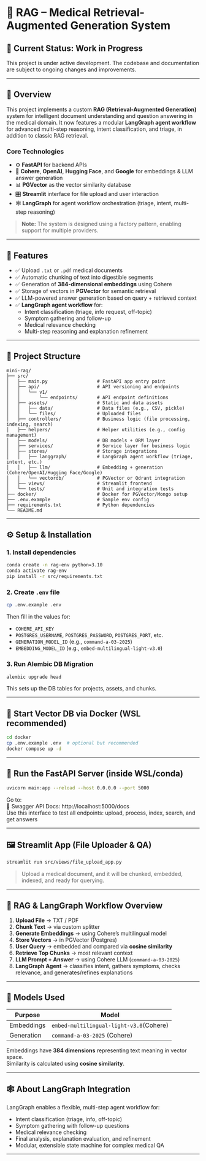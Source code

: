 # 🧠 RAG – Medical Retrieval-Augmented Generation System

## 🚧 Current Status: Work in Progress
This project is under active development. The codebase and documentation are subject to ongoing changes and improvements.

---

## 📝 Overview
This project implements a custom **RAG (Retrieval-Augmented Generation)** system for intelligent document understanding and question answering in the medical domain. It now features a modular **LangGraph agent workflow** for advanced multi-step reasoning, intent classification, and triage, in addition to classic RAG retrieval.

### Core Technologies
- ⚙️ **FastAPI** for backend APIs
- 🧠 **Cohere**, **OpenAI**, **Hugging Face**, and **Google** for embeddings & LLM answer generation
- 📊 **PGVector** as the vector similarity database
- 🎛️ **Streamlit** interface for file upload and user interaction
- 🕸️ **LangGraph** for agent workflow orchestration (triage, intent, multi-step reasoning)

> **Note:** The system is designed using a factory pattern, enabling support for multiple providers. 

---

## 🔧 Features
- ✅ Upload `.txt` or `.pdf` medical documents
- ✅ Automatic chunking of text into digestible segments
- ✅ Generation of **384-dimensional embeddings** using Cohere
- ✅ Storage of vectors in **PGVector** for semantic retrieval
- ✅ LLM-powered answer generation based on query + retrieved context
- ✅ **LangGraph agent workflow** for:
  - Intent classification (triage, info request, off-topic)
  - Symptom gathering and follow-up
  - Medical relevance checking
  - Multi-step reasoning and explanation refinement

---

## 📁 Project Structure
```
mini-rag/
├── src/
│   ├── main.py                  # FastAPI app entry point
│   ├── api/                     # API versioning and endpoints
│   │   └── v1/
│   │       └── endpoints/       # API endpoint definitions
│   ├── assets/                  # Static and data assets
│   │   ├── data/                # Data files (e.g., CSV, pickle)
│   │   └── files/               # Uploaded files
│   ├── controllers/             # Business logic (file processing, indexing, search)
│   ├── helpers/                 # Helper utilities (e.g., config management)
│   ├── models/                  # DB models + ORM layer
│   ├── services/                # Service layer for business logic
│   ├── stores/                  # Storage integrations
│   │   ├── langgraph/           # LangGraph agent workflow (triage, intent, etc.)
│   │   ├── llm/                 # Embedding + generation (Cohere/OpenAI/Hugging Face/Google)
│   │   └── vectordb/            # PGVector or Qdrant integration
│   ├── views/                   # Streamlit frontend
│   └── tests/                   # Unit and integration tests
├── docker/                      # Docker for PGVector/Mongo setup
├── .env.example                 # Sample env config
├── requirements.txt             # Python dependencies
└── README.md
```

---

## ⚙️ Setup & Installation

### 1. Install dependencies
```bash
conda create -n rag-env python=3.10
conda activate rag-env
pip install -r src/requirements.txt
```

### 2. Create `.env` file
```bash
cp .env.example .env
```
Then fill in the values for:
- `COHERE_API_KEY`
- `POSTGRES_USERNAME`, `POSTGRES_PASSWORD`, `POSTGRES_PORT`, etc.
- `GENERATION_MODEL_ID` (e.g., `command-a-03-2025`)
- `EMBEDDING_MODEL_ID` (e.g., `embed-multilingual-light-v3.0`)

### 3. Run Alembic DB Migration
```bash
alembic upgrade head
```
This sets up the DB tables for projects, assets, and chunks.

---

## 🐳 Start Vector DB via Docker (WSL recommended)
```bash
cd docker
cp .env.example .env  # optional but recommended
docker compose up -d
```

---

## 🚀 Run the FastAPI Server (inside WSL/conda)
```bash
uvicorn main:app --reload --host 0.0.0.0 --port 5000
```
Go to:  
📄 Swagger API Docs: http://localhost:5000/docs  
Use this interface to test all endpoints: upload, process, index, search, and get answers

---

## 🖼️ Streamlit App (File Uploader & QA)
```bash
streamlit run src/views/file_upload_app.py
```
> Upload a medical document, and it will be chunked, embedded, indexed, and ready for querying.

---

## 🔎 RAG & LangGraph Workflow Overview
1. **Upload File** → TXT / PDF  
2. **Chunk Text** → via custom splitter  
3. **Generate Embeddings** → using Cohere’s multilingual model  
4. **Store Vectors** → in PGVector (Postgres)  
5. **User Query** → embedded and compared via **cosine similarity**  
6. **Retrieve Top Chunks** → most relevant context  
7. **LLM Prompt + Answer** → using Cohere LLM (`command-a-03-2025`)  
8. **LangGraph Agent** → classifies intent, gathers symptoms, checks relevance, and generates/refines explanations

---

## 🧠 Models Used
| Purpose     | Model                                  |
|-------------|----------------------------------------|
| Embeddings  | `embed-multilingual-light-v3.0`(Cohere)|
| Generation  | `command-a-03-2025` (Cohere)           |

Embeddings have **384 dimensions** representing text meaning in vector space.  
Similarity is calculated using **cosine similarity**.

---

## 🕸️ About LangGraph Integration
LangGraph enables a flexible, multi-step agent workflow for:
- Intent classification (triage, info, off-topic)
- Symptom gathering with follow-up questions
- Medical relevance checking
- Final analysis, explanation evaluation, and refinement
- Modular, extensible state machine for complex medical QA

---


